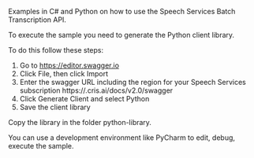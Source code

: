 Examples in C# and Python on how to use the Speech Services Batch Transcription API.

To execute the sample you need to generate the Python client library.

To do this follow these steps:

1. Go to https://editor.swagger.io
2. Click File, then click Import
3. Enter the swagger URL including the region for your Speech Services subscription https://<your-region>.cris.ai/docs/v2.0/swagger
4. Click Generate Client and select Python
5. Save the client library

Copy the library in the folder python-library.

You can use a development environment like PyCharm to edit, debug, execute the sample.
